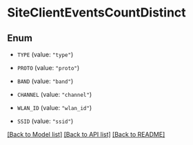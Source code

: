 # SiteClientEventsCountDistinct

## Enum


* `TYPE` (value: `"type"`)

* `PROTO` (value: `"proto"`)

* `BAND` (value: `"band"`)

* `CHANNEL` (value: `"channel"`)

* `WLAN_ID` (value: `"wlan_id"`)

* `SSID` (value: `"ssid"`)


[[Back to Model list]](../README.md#documentation-for-models) [[Back to API list]](../README.md#documentation-for-api-endpoints) [[Back to README]](../README.md)


